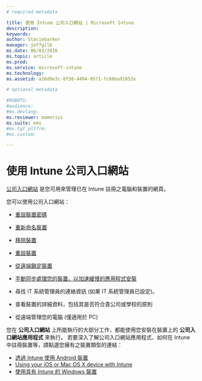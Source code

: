 ```yaml
---
# required metadata

title: 使用 Intune 公司入口網站 | Microsoft Intune
description:
keywords:
author: Staciebarker
manager: jeffgilb
ms.date: 06/03/2016
ms.topic: article
ms.prod:
ms.service: microsoft-intune
ms.technology:
ms.assetid: a26d9e3c-8f58-4494-9571-fc88ba91852e

# optional metadata

#ROBOTS:
#audience:
#ms.devlang:
ms.reviewer: mamoriss
ms.suite: ems
#ms.tgt_pltfrm:
#ms.custom:

---
```


# 使用 Intune 公司入口網站
 [公司入口網站](http://portal.manage.microsoft.com) 是您可用來管理已在 Intune 註冊之電腦和裝置的網頁。

您可以使用公司入口網站：

-   [重設裝置密碼](reset-your-passcode-cpwebsite.md)

-   [重新命名裝置](rename-your-device-cpwebsite.md)

-   [移除裝置](remove-your-device-cpwebsite.md)

-   [重設裝置](reset-your-device-cpwebsite.md)

-   [從遠端鎖定裝置](remote-lock-your-device-cpwebsite.md)

-   [手動同步處理您的裝置，以加速緩慢的應用程式安裝](sync-your-device-manually-cpwebsite.md)

-   尋找 IT 系統管理員的連絡資訊 (如果 IT 系統管理員已設定)。 

-   查看裝置的詳細資料，包括其是否符合貴公司或學校的原則

-   從遠端管理您的電腦 (僅適用於 PC)

您在 **公司入口網站** 上所能執行的大部分工作，都能使用您安裝在裝置上的 **公司入口網站應用程式** 來執行。 若要深入了解公司入口網站應用程式、如何在 Intune 中註冊裝置等，請點選您擁有之裝置類型的連結：

- [透過 Intune 使用 Android 裝置](using-your-android-device-with-intune.md)
- [Using your iOS or Mac OS X device with Intune](using-your-ios-or-mac-os-x-device-with-intune.md)
- [使用具有 Intune 的 Windows 裝置](using-your-windows-device-with-intune.md)


<!--HONumber=Jun16_HO2-->


